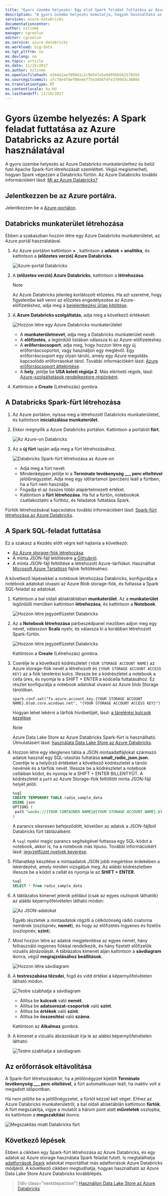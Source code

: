 ```yaml
---
title: "Gyors üzembe helyezés: Egy első Spark feladat futtatása az Azure Databricks Azure-portál használatával |} Microsoft Docs"
description: "A gyors üzembe helyezés bemutatja, hogyan használható az Azure-portálon hozzon létre egy Azure Databricks munkaterületet, Apache Spark-fürt, és egy Spark-feladat futtatása."
services: azure-databricks
documentationcenter: 
author: nitinme
manager: cgronlun
editor: cgronlun
ms.service: azure-databricks
ms.workload: big-data
ms.tgt_pltfrm: na
ms.devlang: na
ms.topic: article
ms.date: 11/15/2017
ms.author: nitinme
ms.openlocfilehash: d384a1aef89941c2c9b547e5e0d05bb562578393
ms.sourcegitcommit: afc78e4fdef08e4ef75e3456fdfe3709d3c3680b
ms.translationtype: MT
ms.contentlocale: hu-HU
ms.lasthandoff: 11/16/2017
---
```

# <a name="quickstart-run-a-spark-job-on-azure-databricks-using-the-azure-portal"></a>Gyors üzembe helyezés: A Spark feladat futtatása az Azure Databricks az Azure portál használatával

A gyors üzembe helyezés az Azure Databricks munkaterülethez és belül futó Apache Spark-fürt létrehozását szemlélteti. Végül megismerheti, hogyan Spark végezzen a Databricks fürtön. Az Azure Databricks további információkért lásd: [Mi az Azure Databricks?](what-is-azure-databricks.md)

## <a name="log-in-to-the-azure-portal"></a>Jelentkezzen be az Azure portálra.

Jelentkezzen be a [Azure-portálon](https://portal.azure.com).

## <a name="create-a-databricks-workspace"></a>Databricks munkaterület létrehozása

Ebben a szakaszban hozzon létre egy Azure Databricks munkaterületet, az Azure portál használatával. 

1. Az Azure portálon kattintson  **+** , kattintson a **adatok + analitika**, és kattintson a **(előzetes verzió) Azure Databricks**. 

    ![Azure-portál Databricks](./media/quickstart-create-databricks-workspace-portal/azure-databricks-on-portal.png "Databricks Azure-portál")

2. A **(előzetes verzió) Azure Databricks**, kattintson a **létrehozása**.

    > [!NOTE]
    > Az Azure Databricks jelenleg korlátozott előzetes. Ha azt szeretné, hogy figyelembe kell venni az előzetes engedélyezése az Azure-előfizetéshez, adja meg a [bejelentkezési űrlap kitöltése](https://databricks.azurewebsites.net/).

2. A **Azure Databricks szolgáltatás**, adja meg a következő értékeket:

    ![Hozzon létre egy Azure Databricks munkaterületet](./media/quickstart-create-databricks-workspace-portal/create-databricks-workspace.png "hozzon létre egy Azure Databricks munkaterületet")

    * A **munkaterületnevet**, adja meg a Databricks munkaterület nevét.
    * A **előfizetés**, a legördülő listában válassza ki az Azure-előfizetéshez.
    * A **erőforráscsoport**, adja meg, hogy hozzon létre egy új erőforráscsoportot, vagy használjon egy meglévőt. Egy erőforráscsoport egy olyan tároló, amely egy Azure megoldás kapcsolódó erőforrásokat tárol. További információkért lásd: [Azure erőforráscsoport áttekintése](../azure-resource-manager/resource-group-overview.md).
    * A **hely**, jelölje be **USA keleti régiója 2**. Más elérhető régiók, lásd: [Azure-szolgáltatások rendelkezésre régiónként](https://azure.microsoft.com/regions/services/).

3. Kattintson a **Create** (Létrehozás) gombra.

## <a name="create-a-spark-cluster-in-databricks"></a>A Databricks Spark-fürt létrehozása

1. Az Azure portálon, nyissa meg a létrehozott Databricks munkaterületet, és kattintson **inicializálása munkaterület**.

2. Ekkor megnyílik a Azure Databricks portálon. Kattintson a portálról **fürt**.

    ![Az Azure-on Databricks](./media/quickstart-create-databricks-workspace-portal/databricks-on-azure.png "Databricks az Azure-on")

3. Az a **új fürt** lapján adja meg a fürt létrehozásához.

    ![Databricks Spark-fürt létrehozása az Azure-on](./media/quickstart-create-databricks-workspace-portal/create-databricks-spark-cluster.png "Azure létrehozása Databricks Spark-fürt")

    * Adja meg a fürt nevét.
    * Mindenképpen jelölje ki a **Terminate tevékenység ___ perc elteltével** jelölőnégyzetet. Adja meg egy időtartamot (percben) leáll a fürtben, ha a fürt nem használja.
    * Fogadja el az összes többi alapértelmezett értéket. 
    * Kattintson a **fürt létrehozása**. Ha fut a fürtön, notebookok csatlakoztatni a fürthöz, és feladatok futtatása Spark.

Fürtök létrehozásával kapcsolatos további információkért lásd: [Spark-fürt létrehozása az Azure Databricks](https://docs.azuredatabricks.net/user-guide/clusters/create.html).

## <a name="run-a-spark-sql-job"></a>A Spark SQL-feladat futtatása

Ez a szakasz a Kezdés előtt végre kell hajtania a következő:

* [Az Azure storage-fiók létrehozása](../storage/common/storage-create-storage-account.md#create-a-storage-account). 
* A minta JSON-fájl letöltésére [a Githubról](https://github.com/Azure/usql/blob/master/Examples/Samples/Data/json/radiowebsite/small_radio_json.json). 
* A minta JSON-fájl feltöltése a létrehozott Azure-tárfiókot. Használhat [Microsoft Azure Tártallózó](../vs-azure-tools-storage-manage-with-storage-explorer.md) fájlok feltöltéséhez.

A következő lépésekkel a notebook létrehozása Databricks, konfigurálja a notebook adatokat olvasni az Azure Blob storage-fiók, és futtassa a Spark SQL-feladat az adatokat.

1. Kattintson a bal oldali ablaktáblában **munkaterület**. Az a **munkaterület** legördülő menüben kattintson **létrehozása**, és kattintson a **Notebook**.

    ![Hozzon létre jegyzetfüzetet Databricks](./media/quickstart-create-databricks-workspace-portal/databricks-create-notebook.png "Databricks jegyzetfüzetet létrehozása")

2. Az a **Notebook létrehozása** párbeszédpanel mezőben adjon meg egy nevet, válasszon **Scala** nyelv, és válassza ki a korábban létrehozott Spark-fürtön.

    ![Hozzon létre jegyzetfüzetet Databricks](./media/quickstart-create-databricks-workspace-portal/databricks-notebook-details.png "Databricks jegyzetfüzetet létrehozása")

    Kattintson a **Create** (Létrehozás) gombra.

3. Cserélje le a következő kódrészletet `{YOUR STORAGE ACCOUNT NAME}` az Azure storage-fiók nevét a létrehozott és `{YOUR STORAGE ACCOUNT ACCESS KEY}` az a fiók tárelérési kulcs. Illessze be a kódrészletet a notebook a cella üres, és nyomja le a SHIFT + ENTER a kódcella futtatásához. Ez részlet konfigurálja a notebook adatokat olvasni az Azure blob Storage tárolóban.

       spark.conf.set("fs.azure.account.key.{YOUR STORAGE ACCOUNT NAME}.blob.core.windows.net", "{YOUR STORAGE ACCOUNT ACCESS KEY}")
    
    Hogyan lehet lekérni a tárfiók hívóbetűjét, lásd: [a tárelérési kulcsok kezelése](../storage/common/storage-create-storage-account.md#manage-your-storage-account)

    > [!NOTE]
    > Azure Data Lake Store az Azure Databricks Spark-fürt is használható. Útmutatásért lásd: [használata Data Lake Store az Azure Databricks](https://docs.azuredatabricks.net/spark/latest/data-sources/azure/azure-storage.html#azure-data-lake-store).

4. Hozzon létre egy ideiglenes tábla a JSON mintaadatfájlokat származó adatok használ egy SQL-utasítás futtatása **small_radio_json.json**. Cserélje le a helyőrző értékeket a következő kódrészletet a tároló nevének és a tárfiók nevét. Illessze be a kódrészletet a notebook celláiban kódot, és nyomja le a SHIFT + ENTER BILLENTYŰT. A kódrészletet a `path` az Azure Storage-fiók feltöltött minta JSON-fájl helyét jelöli.

    ```sql
    %sql 
    CREATE TEMPORARY TABLE radio_sample_data
    USING json
    OPTIONS (
     path "wasbs://{YOUR CONTAINER NAME}@{YOUR STORAGE ACCOUNT NAME}.blob.core.windows.net/small_radio_json.json"
    )
    ```

    A parancs sikeresen befejeződött, követően az adatok a JSON-fájlból Databricks fürt táblázatként.

    A `%sql` nyelvi magic parancs segítségével futtassa egy SQL-kódot a notebook, akkor is, ha a notebook más típusú. További információkért lásd: [jegyzetfüzet nyelvek keverése](https://docs.azuredatabricks.net/user-guide/notebooks/index.html#mixing-languages-in-a-notebook).

5. Pillanatkép készítése a mintaadatok JSON jobb megértése érdekében a lekérdezést, amely minden vizsgáljuk meg. Az alábbi kódrészletben illessze be a kódot a cellát és nyomja le az **SHIFT + ENTER**.

    ```sql
    %sql 
    SELECT * from radio_sample_data
    ```

6. A táblázatos kimenet jelenik például (csak az egyes oszlopok láthatók) az alábbi képernyőfelvételen látható módon:

    ![Az JSON-adatokat](./media/quickstart-create-databricks-workspace-portal/databricks-sample-csv-data.png "minta JSON-adatok")

    Egyéb részletek a mintaadatok rögzíti a célközönség rádió csatorna nemének (oszlopnév, **nemét**), és hogy az előfizetés ingyenes és fizetős (oszlopnév, **szint**).

7. Most hozzon létre az adatok megjelenítése az egyes nemét, hány felhasználó ingyenes fiókkal rendelkezik, és hány fizetett előfizetők vizuális ábrázolását. A táblázatos kimenet alján kattintson a **sávdiagram** ikonra, végül **megrajzolásához beállítások**.

    ![Hozzon létre sávdiagram](./media/quickstart-create-databricks-workspace-portal/create-plots-databricks-notebook.png "sávdiagram létrehozása")

8. A **testreszabása tőzsdei**, fogd és vidd értékei a képernyőfelvételen látható módon.

    ![Testre szabhatja a sávdiagram](./media/quickstart-create-databricks-workspace-portal/databricks-notebook-customize-plot.png "sávdiagram testreszabása")

    * Állítsa be **kulcsok** való **nemét**.
    * Állítsa be **adatsorozat-csoportok** való **szint**.
    * Állítsa be **értékek** való **szint**.
    * Állítsa be **összesítési** való **száma**.

    Kattintson az **Alkalmaz** gombra.

9. A kimenet a vizuális ábrázolását írja le az alábbi képernyőfelvételen látható:

     ![Testre szabhatja a sávdiagram](./media/quickstart-create-databricks-workspace-portal/databricks-sql-query-output-bar-chart.png "sávdiagram testreszabása")

## <a name="clean-up-resources"></a>Az erőforrások eltávolítása

A Spark-fürt létrehozásakor, ha a jelölőnégyzet kijelölt **Terminate tevékenység ___ perc elteltével**, a fürt automatikusan leáll, ha inaktív volt a megadott időpontban.

Ha nem jelölte be a jelölőnégyzetet, a fürtöt kézzel kell véget. Ehhez az Azure Databricks munkaterületről, a bal oldali ablaktáblán kattintson **fürtök**. A fürt megszakítja, vigye a mutatót a három pont alatt **műveletek** oszlopba, és kattintson a **megszakítási** ikonra.

![Megszakítás miatt Databricks fürt](./media/quickstart-create-databricks-workspace-portal/terminate-databricks-cluster.png "leáll Databricks fürt")

## <a name="next-steps"></a>Következő lépések

Ebben a cikkben egy Spark-fürt létrehozása az Azure Databricks, és egy adatok az Azure storage használata Spark feladat futott. Is megtalálhatja [adatforrások Spark](https://docs.azuredatabricks.net/spark/latest/data-sources/index.html) adatokat importálhat más adatforrások Azure Databricks módjáról. A következő cikkben megtudhatja, hogyan használható az Azure Data Lake Store Azure Databricks továbblépés.

> [!div class="nextstepaction"]
>[Használjon Data Lake Store az Azure Databricks](https://docs.azuredatabricks.net/spark/latest/data-sources/azure/azure-storage.html#azure-data-lake-store)